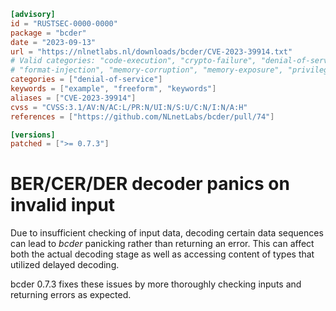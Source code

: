 ```toml
[advisory]
id = "RUSTSEC-0000-0000"
package = "bcder"
date = "2023-09-13"
url = "https://nlnetlabs.nl/downloads/bcder/CVE-2023-39914.txt"
# Valid categories: "code-execution", "crypto-failure", "denial-of-service", "file-disclosure"
# "format-injection", "memory-corruption", "memory-exposure", "privilege-escalation"
categories = ["denial-of-service"]
keywords = ["example", "freeform", "keywords"]
aliases = ["CVE-2023-39914"]
cvss = "CVSS:3.1/AV:N/AC:L/PR:N/UI:N/S:U/C:N/I:N/A:H"
references = ["https://github.com/NLnetLabs/bcder/pull/74"]

[versions]
patched = [">= 0.7.3"]
```

# BER/CER/DER decoder panics on invalid input

Due to insufficient checking of input data, decoding certain data sequences
can lead to _bcder_ panicking rather than returning an error. This can affect
both the actual decoding stage as well as accessing content of types that
utilized delayed decoding.

bcder 0.7.3 fixes these issues by more thoroughly checking inputs and
returning errors as expected.

